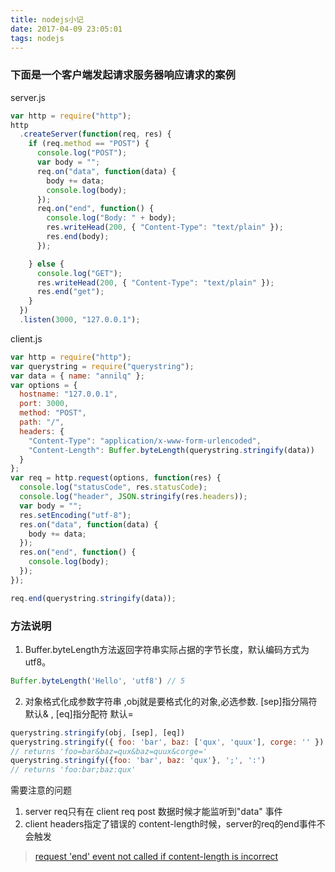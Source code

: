 ```yaml
---
title: nodejs小记
date: 2017-04-09 23:05:01
tags: nodejs
---
```

### 下面是一个客户端发起请求服务器响应请求的案例
server.js
```javascript
var http = require("http");
http
  .createServer(function(req, res) {
    if (req.method == "POST") {
      console.log("POST");
      var body = "";
      req.on("data", function(data) {
        body += data;
        console.log(body);
      });
      req.on("end", function() {
        console.log("Body: " + body);
        res.writeHead(200, { "Content-Type": "text/plain" });
        res.end(body);
      });

    } else {
      console.log("GET");
      res.writeHead(200, { "Content-Type": "text/plain" });
      res.end("get");
    }
  })
  .listen(3000, "127.0.0.1");

```
client.js
```javascript
var http = require("http");
var querystring = require("querystring");
var data = { name: "annilq" };
var options = {
  hostname: "127.0.0.1",
  port: 3000,
  method: "POST",
  path: "/",
  headers: {
    "Content-Type": "application/x-www-form-urlencoded",
    "Content-Length": Buffer.byteLength(querystring.stringify(data))
  }
};
var req = http.request(options, function(res) {
  console.log("statusCode", res.statusCode);
  console.log("header", JSON.stringify(res.headers));
  var body = "";
  res.setEncoding("utf-8");
  res.on("data", function(data) {
    body += data;
  });
  res.on("end", function() {
    console.log(body);
  });
});

req.end(querystring.stringify(data));

```
### 方法说明
1. Buffer.byteLength方法返回字符串实际占据的字节长度，默认编码方式为utf8。
```javascript
Buffer.byteLength('Hello', 'utf8') // 5
```
2. 对象格式化成参数字符串 ,obj就是要格式化的对象,必选参数. [sep]指分隔符 默认& , [eq]指分配符 默认=
```javascript
querystring.stringify(obj, [sep], [eq])
querystring.stringify({ foo: 'bar', baz: ['qux', 'quux'], corge: '' })
// returns 'foo=bar&baz=qux&baz=quux&corge='
querystring.stringify({foo: 'bar', baz: 'qux'}, ';', ':')
// returns 'foo:bar;baz:qux'
```
需要注意的问题
1. server req只有在 client req post 数据时候才能监听到"data" 事件
2. client headers指定了错误的 content-length时候，server的req的end事件不会触发
> [request 'end' event not called if content-length is incorrect](https://github.com/nodejs/node-v0.x-archive/issues/4200)
